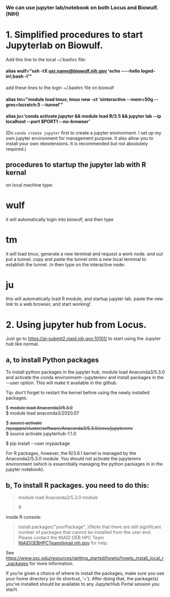 ### We can use jupyter lab/notebook on both Locus and Biowulf. (NIH)

# 1. Simplified procedures to start Jupyterlab on Biowulf. 
Add this line to the local ~/.bashrc file:

#### alias wulf="ssh -tX usr.name@biowulf.nih.gov 'echo ----hello loged-in!;bash -l'"
add these lines to the login ~/.bashrc file on biowulf

#### alias tm="module load tmux; tmux new -ct 'sinteractive --mem=50g --gres=lscratch:5 --tunnel'"

#### alias ju='conda activate jupyter && module load R/3.5 && jupyter lab --ip localhost --port $PORT1 --no-browser'
(Do `conda create jupyter` first to create a jupyter environment.
I set up my own jupyter environment for management purpose. It also allow you to install your own nbextensions. 
It is recommended but not absolutely required.)

## procedures to startup the jupyter lab with R kernal
on local machine type:
# wulf
it will automatically login into biowulf, and then type 
# tm
 it will load tmux, generate a new terminal and request a work node. and out put a tunnel. 
 copy and paste the tunnel onto a new local terminal to establish the tunnel. /n
 then type on the interactive node: 
# ju
 this will automatically load R module, and startup jupyter lab. 
 paste the new link to a web browser, and start working!


# 2. Using jupyter hub from Locus. 

Just go to https://ai-submit2.niaid.nih.gov:10101/ to start using the Jupyter hub like normal. 

## a, to install Python packages
To install python packages in the jupyter hub, module load Anaconda3/5.3.0 and activate the conda environment--jupyterenv and install packages in the --user option. This will make it available in the github. 

Tip: don't forget to restart the kernel before using the newly installed packages.
 
$ ~~module load Anaconda3/5.3.0~~ <br>
$ module load anaconda3/2020.07 

$ ~~source activate /sysapps/cluster/software/Anaconda3/5.3.0/envs/jupyterenv~~ <br>
$ source activate jupyterhub-1.1.0

$ pip install --user mypackage

For R packages, however, the R/3.6.1 kernel is managed by the Anaconda2/5.3.0 module. You should not activate the jupyterenv environment (which is essenntially managing the python packages in in the jupyter notebook). 

## b, To install R packages. you need to do this:

> module load Anaconda2/5.3.0 module

>R

inside R console: 

> install.packages("yourPackage", )(Note that there are still significant number of packages that cannot be installed from the user end. Please contact the NIAID OEB HPC Team <NIAIDOEBHPCTeam@mail.nih.gov> for help.

See https://www.osc.edu/resources/getting_started/howto/howto_install_local_r_packages for more information.
 
If you’re given a choice of where to install the packages, make sure you use your home directory (or its shortcut, ‘~’).
After doing that, the package(s) you’ve installed should be available to any JupyterHub Portal session you sta/rt.
